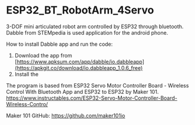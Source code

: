 # ESP32_BT_RobotArm_4Servo
 3-DOF mini articulated robot arm controlled by ESP32 through bluetooth. Dabble from STEMpedia is used application for the android phone. 

 How to install Dabble app and run the code:
 1. Download the app from [https://www.apksum.com/app/dabble/io.dabbleapp](https://apkgit.co/download/io.dabbleapp_1.0.6_free)
 2. Install the



The program is based from ESP32 Servo Motor Controller Board - Wireless Control With Bluetooth App and ESP32 to ESP32 by Maker 101.
https://www.instructables.com/ESP32-Servo-Motor-Controller-Board-Wireless-Contro/

Maker 101 GitHub:
https://github.com/maker101io
 
